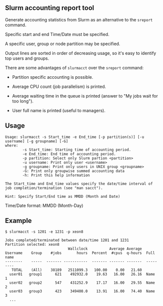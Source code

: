Slurm accounting report tool
----------------------------

Generate accounting statistics from Slurm as an alternative to the ```sreport``` command.

Specific start and end Time/Date must be specified.

A specific user, group or node partition may be specified.

Output lines are sorted in order of decreasing usage, so it's easy to identify top users and groups.

There are some advantages of ```slurmacct```  over the ```sreport``` command:

* Partition specific accounting is possible.

* Average CPU count (job parallelism) is printed.

* Average waiting time in the queue is printed (answer to "My jobs wait for too long").

* User full name is printed (useful to managers).

Usage
-----

```
Usage: slurmacct -s Start_time -e End_time [-p partition(s)] [-u username] [-g groupname] [-G]
where:
        -s Start_time: Starting time of accounting period.
        -e End_time: End time of accounting period.
        -p partition: Select only Slurm partion <partition>
        -u username: Print only user <username> 
        -g groupname: Print only users in UNIX group <groupname>
        -G: Print only groupwise summed accounting data
        -h: Print this help information

The Start_time and End_time values specify the date/time interval of
job completion/termination (see "man sacct").

Hint: Specify Start/End time as MMDD (Month and Date)
```

Time/Date format: MMDD (Month-Day)


Example
-------

```
$ slurmacct -s 1201 -e 1231 -p xeon8

Jobs completed/terminated between date/time 1201 and 1231
Partition selected: xeon8
                             Wallclock          Average Average
Username    Group    #jobs       hours  Percent  #cpus  q-hours  Full name
--------    -----  ------- -----------  ------- ------- -------  ---------
   TOTAL    (All)    38189   2511099.3   100.00    0.00   21.60  
  user01   group1      621    492932.0    19.63   16.00   26.16  Name 1
  user02   group2      547    431252.9    17.17   16.00   29.55  Name 2
  user03   group3      423    349400.0    13.91   16.00   74.40  Name 3
  ...
```
